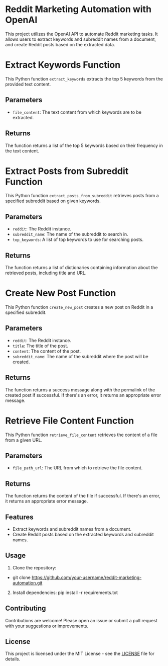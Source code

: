 # Reddit Marketing Automation with OpenAI

This project utilizes the OpenAI API to automate Reddit marketing tasks. It allows users to extract keywords and subreddit names from a document, and create Reddit posts based on the extracted data.

# Extract Keywords Function

This Python function `extract_keywords` extracts the top 5 keywords from the provided text content.

## Parameters

- `file_content`: The text content from which keywords are to be extracted.

## Returns

The function returns a list of the top 5 keywords based on their frequency in the text content.

# Extract Posts from Subreddit Function

This Python function `extract_posts_from_subreddit` retrieves posts from a specified subreddit based on given keywords.

## Parameters

- `reddit`: The Reddit instance.
- `subreddit_name`: The name of the subreddit to search in.
- `top_keywords`: A list of top keywords to use for searching posts.

## Returns

The function returns a list of dictionaries containing information about the retrieved posts, including title and URL.

# Create New Post Function

This Python function `create_new_post` creates a new post on Reddit in a specified subreddit.

## Parameters

- `reddit`: The Reddit instance.
- `title`: The title of the post.
- `content`: The content of the post.
- `subreddit_name`: The name of the subreddit where the post will be created.

## Returns

The function returns a success message along with the permalink of the created post if successful. If there's an error, it returns an appropriate error message.

# Retrieve File Content Function

This Python function `retrieve_file_content` retrieves the content of a file from a given URL.

## Parameters

- `file_path_url`: The URL from which to retrieve the file content.

## Returns

The function returns the content of the file if successful. If there's an error, it returns an appropriate error message.

## Features

- Extract keywords and subreddit names from a document.
- Create Reddit posts based on the extracted keywords and subreddit names.

## Usage

1. Clone the repository:

- git clone https://github.com/your-username/reddit-marketing-automation.git

2. Install dependencies:
pip install -r requirements.txt


## Contributing

Contributions are welcome! Please open an issue or submit a pull request with your suggestions or improvements.

## License

This project is licensed under the MIT License - see the [LICENSE](LICENSE) file for details.
